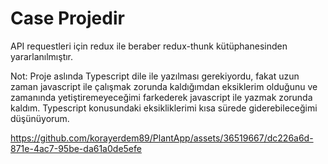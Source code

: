 # Case Projedir

API requestleri için redux ile beraber redux-thunk kütüphanesinden yararlanılmıştır. 

Not: Proje aslında Typescript dile ile yazılması gerekiyordu, fakat uzun zaman javascript ile çalışmak zorunda kaldığımdan eksiklerim olduğunu ve zamanında yetiştiremeyeceğimi farkederek javascript ile yazmak zorunda kaldım.
Typescript konusundaki eksikliklerimi kısa sürede giderebileceğimi düşünüyorum. 

https://github.com/korayerdem89/PlantApp/assets/36519667/dc226a6d-871e-4ac7-95be-da61a0de5efe

